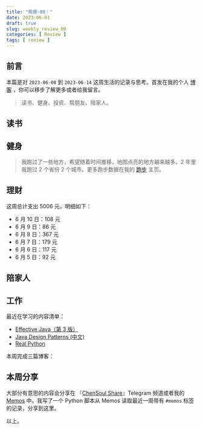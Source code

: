 ```yaml
---
title: "周报-00｜"
date: 2023-06-01
draft: true
slug: weekly_review_00
categories: [ Review ]
tags: [ review ]
---
```


## 前言

本篇是对 `2023-06-08` 到 `2023-06-14` 这周生活的记录与思考。首发在我的个人 [博客](https://blog.chensoul.cc/)
，你可以移步了解更多或者给我留言。

> 读书、健身、投资、帮朋友、陪家人。

## 读书

## 健身

> 我跑过了一些地方，希望随着时间推移，地图点亮的地方越来越多。2 年里我跑过 2 个省份 2
> 个城市。更多跑步数据在我的 [跑步](https://run.chensoul.cc/) 主页。

## 理财

这周总计支出 5006 元，明细如下：

- 6 月 10 日：108 元
- 6 月 9 日：86 元
- 6 月 8 日：367 元
- 6 月 7 日：179 元
- 6 月 6 日：117 元
- 6 月 5 日：92 元

## 陪家人

## 工作

最近在学习的内容清单：

- [Effective Java（第 3 版）](https://github.com/clxering/Effective-Java-3rd-edition-Chinese-English-bilingual/tree/dev)
- [Java Design Patterns (中文)](https://java-design-patterns.com/zh/)
- [Real Python](https://realpython.com/)

本周完成三篇博客：

## 本周分享

大部分有意思的内容会分享在 『[ChenSoul Share](https://t.me/ichensoul)』Telegram
频道或者我的 [Memos](https://memos.chensoul.cc/) 中。我写了一个 Python 脚本从 Memos 读取最近一周带有 `#memos`
标签的记录，分享到这里。

以上。
